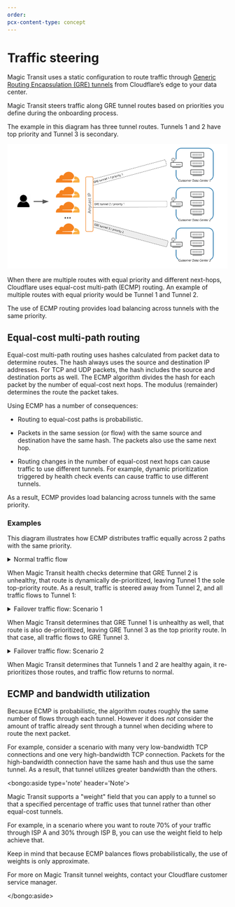 ```yaml
---
order:
pcx-content-type: concept
---
```


# Traffic steering

Magic Transit uses a static configuration to route traffic through [Generic Routing Encapsulation (GRE) tunnels](/about/tunnels-and-encapsulation) from Cloudflare’s edge to your data center.

Magic Transit steers traffic along GRE tunnel routes based on priorities you define during the onboarding process.

The example in this diagram has three tunnel routes. Tunnels 1 and 2 have top priority and Tunnel 3 is secondary.

![Example route priorities](../static/mt-traffic-steering-ecmp-baseline.png)

When there are multiple routes with equal priority and different next-hops, Cloudflare uses equal-cost multi-path (ECMP) routing. An example of multiple routes with equal priority would be Tunnel 1 and Tunnel 2.

The use of ECMP routing provides load balancing across tunnels with the same priority.

## Equal-cost multi-path routing

Equal-cost multi-path routing uses hashes calculated from packet data to determine routes. The hash always uses the source and destination IP addresses. For TCP and UDP packets, the hash includes the source and destination ports as well. The ECMP algorithm divides the hash for each packet by the number of equal-cost next hops. The modulus (remainder) determines the route the packet takes.

Using ECMP has a number of consequences:

- Routing to equal-cost paths is probabilistic.

- Packets in the same session (or flow) with the same source and destination have the same hash. The packets also use the same next hop.

- Routing changes in the number of equal-cost next hops can cause traffic to use different tunnels. For example, dynamic prioritization triggered by health check events can cause traffic to use different tunnels.

As a result, ECMP provides load balancing across tunnels with the same priority.

### Examples

This diagram illustrates how ECMP distributes traffic equally across 2 paths with the same priority.

<details>
<summary>
  Normal traffic flow
</summary>
  <div class="special-class" markdown="1">

![ECMP diagram of health network](../static/mt-traffic-steering-ecmp-normal.png)

</div>
</details>

When Magic Transit health checks determine that GRE Tunnel 2 is unhealthy, that route is dynamically de-prioritized, leaving Tunnel 1 the sole top-priority route. As a result, traffic is steered away from Tunnel 2, and all traffic flows to Tunnel 1:

<details>
<summary>
  Failover traffic flow: Scenario 1
</summary>
  <div class="special-class" markdown="1">

![ECMP diagram of unhealthy Tunnel 2](../static/mt-traffic-steering-ecmp-failure-1.png)

</div>
</details>

When Magic Transit determines that GRE Tunnel 1 is unhealthy as well, that route is also de-prioritized, leaving GRE Tunnel 3 as the top priority route. In that case, all traffic flows to GRE Tunnel 3.

<details>
<summary>
  Failover traffic flow: Scenario 2
</summary>
  <div class="special-class" markdown="1">

![ECMP diagram of unhealthy Tunnels 1 and 2](../static/mt-traffic-steering-ecmp-failure-2.png)

</div>
</details>

When Magic Transit determines that Tunnels 1 and 2 are healthy again, it re-prioritizes those routes, and traffic flow returns to normal.

## ECMP and bandwidth utilization

Because ECMP is probabilistic, the algorithm routes roughly the same number of flows through each tunnel. However it does _not_ consider the amount of traffic already sent through a tunnel when deciding where to route the next packet.

For example, consider a scenario with many very low-bandwidth TCP connections and one very high-bandwidth TCP connection. Packets for the high-bandwidth connection have the same hash and thus use the same tunnel. As a result, that tunnel utilizes greater bandwidth than the others.

<bongo:aside type='note' header='Note'>

Magic Transit supports a "weight" field that you can apply to a tunnel so that a specified percentage of traffic uses that tunnel rather than other equal-cost tunnels.

For example, in a scenario where you want to route 70% of your traffic through ISP A and 30% through ISP B, you can use the weight field to help achieve that.

Keep in mind that because ECMP balances flows probabilistically, the use of weights is only approximate.

For more on Magic Transit tunnel weights, contact your Cloudflare customer service manager.

</bongo:aside>
